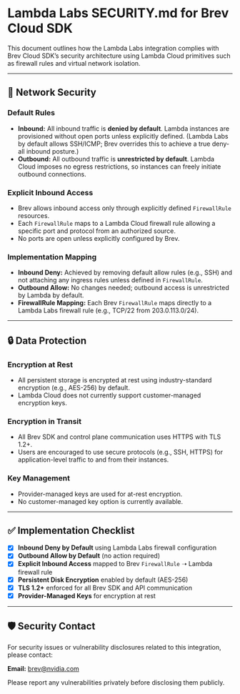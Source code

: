 # Lambda Labs SECURITY.md for Brev Cloud SDK

This document outlines how the Lambda Labs integration complies with Brev Cloud SDK’s security architecture using Lambda Cloud primitives such as firewall rules and virtual network isolation.

---

## 🔐 Network Security

### Default Rules

- **Inbound:** All inbound traffic is **denied by default**. Lambda instances are provisioned without open ports unless explicitly defined. (Lambda Labs by default allows SSH/ICMP; Brev overrides this to achieve a true deny-all inbound posture.)
- **Outbound:** All outbound traffic is **unrestricted by default**. Lambda Cloud imposes no egress restrictions, so instances can freely initiate outbound connections.

### Explicit Inbound Access

- Brev allows inbound access only through explicitly defined `FirewallRule` resources.
- Each `FirewallRule` maps to a Lambda Cloud firewall rule allowing a specific port and protocol from an authorized source.
- No ports are open unless explicitly configured by Brev.

### Implementation Mapping

- **Inbound Deny:** Achieved by removing default allow rules (e.g., SSH) and not attaching any ingress rules unless defined in `FirewallRule`.
- **Outbound Allow:** No changes needed; outbound access is unrestricted by Lambda by default.
- **FirewallRule Mapping:** Each Brev `FirewallRule` maps directly to a Lambda Labs firewall rule (e.g., TCP/22 from 203.0.113.0/24).

---

## 🔒 Data Protection

### Encryption at Rest

- All persistent storage is encrypted at rest using industry-standard encryption (e.g., AES-256) by default.
- Lambda Cloud does not currently support customer-managed encryption keys.

### Encryption in Transit

- All Brev SDK and control plane communication uses HTTPS with TLS 1.2+.
- Users are encouraged to use secure protocols (e.g., SSH, HTTPS) for application-level traffic to and from their instances.

### Key Management

- Provider-managed keys are used for at-rest encryption.
- No customer-managed key option is currently available.

---

## ✅ Implementation Checklist

- [x] **Inbound Deny by Default** using Lambda Labs firewall configuration
- [x] **Outbound Allow by Default** (no action required)
- [x] **Explicit Inbound Access** mapped to Brev `FirewallRule` ➝ Lambda firewall rule
- [x] **Persistent Disk Encryption** enabled by default (AES-256)
- [x] **TLS 1.2+** enforced for all Brev SDK and API communication
- [x] **Provider-Managed Keys** for encryption at rest

---

## 🛡️ Security Contact

For security issues or vulnerability disclosures related to this integration, please contact:

**Email:** [brev@nvidia.com](mailto:brev@nvidia.com)

Please report any vulnerabilities privately before disclosing them publicly.
